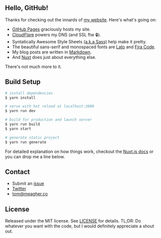 ## Hello, GitHub!

Thanks for checking out the innards of [my website](https://meagher.co/). Here's what's going on:

* [GitHub Pages](https://pages.github.com) graciously hosts my site.
* [CloudFlare](http://www.cloudflare.com) powers my DNS (and SSL ftw 🔒).
* Syntatically Awesome Style Sheets [(a.k.a Sass)](http://sass-lang.com) help make it pretty.
* The beautiful sans-serif and monospaced fonts are [Lato](https://latofonts.com) and [Fira Code](https://github.com/tonsky/FiraCode).
* My blog posts are written in [Markdown](https://daringfireball.net/projects/markdown/).
* And [Nuxt](https://nuxtjs.org/) does just about everything else.

There's not much more to it.

## Build Setup

``` bash
# install dependencies
$ yarn install

# serve with hot reload at localhost:3000
$ yarn run dev

# build for production and launch server
$ yarn run build
$ yarn start

# generate static project
$ yarn run generate
```

For detailed explanation on how things work, checkout the [Nuxt.js docs](https://github.com/nuxt/nuxt.js) or you can drop me a line below.

## Contact

* Submit an [issue](https://github.com/tmm/tmm.github.io/issues)
* [Twitter](https://twitter.com/tomfme)
* tom@meagher.co

## License

Released under the MIT license. See [LICENSE](https://github.com/tmm/tmm.github.io/LICENSE) for details. TL;DR: Do whatever you want with the code, but I would definitely appreciate a shout out.
